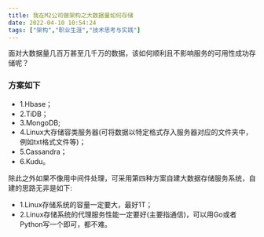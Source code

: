 ```yaml
---
title: 我在M2公司做架构之大数据量如何存储
date: 2022-04-10 10:54:24
tags: ["架构","职业生涯","技术思考与实践"]
---
```


面对大数据量几百万甚至几千万的数据，该如何顺利且不影响服务的可用性成功存储呢？
<!--more-->

### 方案如下
- 1.Hbase；
- 2.TiDB；
- 3.MongoDB;
- 4.Linux大存储容类服务器(可将数据以特定格式存入服务器对应的文件夹中，例如txt格式文件等)；
- 5.Cassandra；
- 6.Kudu。

除此之外如果不像用中间件处理，可采用第四种方案自建大数据存储服务系统，自建的思路无非是如下:

- 1.Linux存储系统的容量一定要大，最好1T；
- 2.Linux存储系统的代理服务性能一定要好(主要指通信)，可以用Go或者Python写一个即可，都不难。
